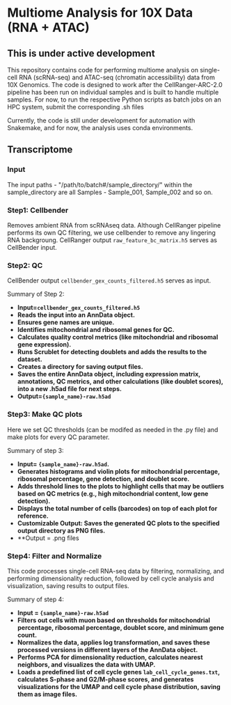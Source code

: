 # Multiome Analysis for 10X Data (RNA + ATAC)
## This is under active development
This repository contains code for performing multiome analysis on single-cell RNA (scRNA-seq) and ATAC-seq (chromatin accessibility) data from 10X Genomics. The code is designed to work after the CellRanger-ARC-2.0 pipeline has been run on individual samples and is built to handle multiple samples. For now, to run the respective Python scripts as batch jobs on an HPC system, submit the corresponding .sh files

Currently, the code is still under development for automation with Snakemake, and for now, the analysis uses conda environments.

## Transcriptome

### Input
The input paths - 
"/path/to/batch#/sample_directory/"
within the sample_directory are all Samples - Sample_001, Sample_002 and so on. 

### Step1: Cellbender
Removes ambient RNA from scRNAseq data. Although CellRanger pipeline performs its own QC filtering, we use cellbender to remove any lingering RNA backgroung. CellRanger output `raw_feature_bc_matrix.h5` serves as CellBender input.

### Step2: QC
CellBender output `cellbender_gex_counts_filtered.h5` serves as input. 

Summary of Step 2:
- **Input=`cellbender_gex_counts_filtered.h5`**
- **Reads the input into an AnnData object.**
- **Ensures gene names are unique.**
- **Identifies mitochondrial and ribosomal genes for QC.**
- **Calculates quality control metrics (like mitochondrial and ribosomal gene expression).**
- **Runs Scrublet for detecting doublets and adds the results to the dataset.**
- **Creates a directory for saving output files.**
- **Saves the entire AnnData object, including expression matrix, annotations, QC metrics, and other calculations (like doublet scores), into a new .h5ad file for next steps.**
- **Output=`{sample_name}-raw.h5ad`**

### Step3: Make QC plots
Here we set QC thresholds (can be modifed as needed in the .py file) and make plots for every QC parameter.

Summary of step 3:
- **Input= `{sample_name}-raw.h5ad`.**
- **Generates histograms and violin plots for mitochondrial percentage, ribosomal percentage, gene detection, and doublet score.**
- **Adds threshold lines to the plots to highlight cells that may be outliers based on QC metrics (e.g., high mitochondrial content, low gene detection).**
- **Displays the total number of cells (barcodes) on top of each plot for reference.**
- **Customizable Output: Saves the generated QC plots to the specified output directory as PNG files.**
- **Output = .png files

### Step4: Filter and Normalize
This code processes single-cell RNA-seq data by filtering, normalizing, and performing dimensionality reduction, followed by cell cycle analysis and visualization, saving results to output files.

Summary of step 4:
- **Input = `{sample_name}-raw.h5ad`**
- **Filters out cells with muon based on thresholds for mitochondrial percentage, ribosomal percentage, doublet score, and minimum gene count.**
- **Normalizes the data, applies log transformation, and saves these processed versions in different layers of the AnnData object.**
- **Performs PCA for dimensionality reduction, calculates nearest neighbors, and visualizes the data with UMAP.**
- **Loads a predefined list of cell cycle genes `lab_cell_cycle_genes.txt`, calculates S-phase and G2/M-phase scores, and generates visualizations for the UMAP and cell cycle phase distribution, saving them as image files.**

